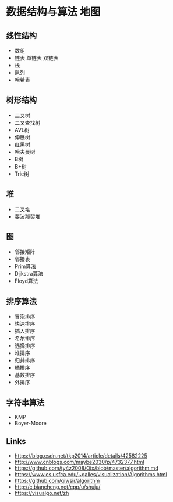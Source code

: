 # 数据结构与算法 地图


## 线性结构

- 数组
- 链表 单链表 双链表
- 栈
- 队列
- 哈希表

## 树形结构

- 二叉树
- 二叉查找树
- AVL树
- 伸展树
- 红黑树
- 哈夫曼树
- B树
- B+树
- Trie树

## 堆

- 二叉堆
- 斐波那契堆

## 图

- 邻接矩阵
- 邻接表
- Prim算法
- Dijkstra算法
- Floyd算法

## 排序算法

- 冒泡排序
- 快速排序
- 插入排序
- 希尔排序
- 选择排序
- 堆排序
- 归并排序
- 桶排序
- 基数排序
- 外排序

## 字符串算法

- KMP
- Boyer-Moore

## Links

- https://blog.csdn.net/tkp2014/article/details/42582225
- http://www.cnblogs.com/maybe2030/p/4732377.html
- https://github.com/ty4z2008/Qix/blob/master/algorithm.md
- https://www.cs.usfca.edu/~galles/visualization/Algorithms.html
- https://github.com/qiwsir/algorithm
- http://c.biancheng.net/cpp/u/shuju/
- https://visualgo.net/zh
